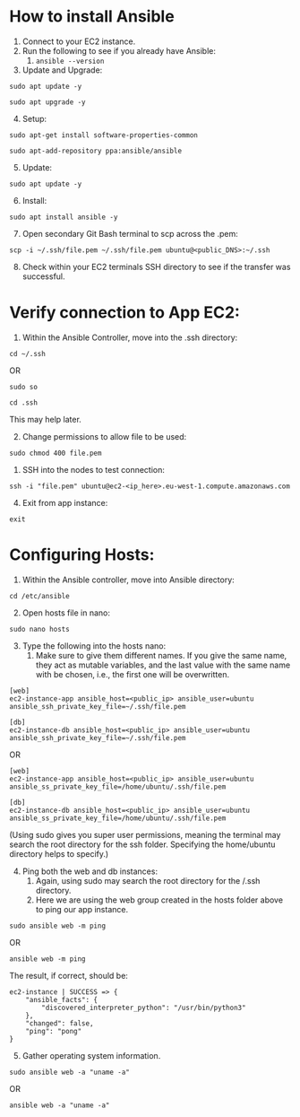 # How to install Ansible

1. Connect to your EC2 instance.
2. Run the following to see if you already have Ansible:
   1. `ansible --version`
3. Update and Upgrade:

```
sudo apt update -y
```
```
sudo apt upgrade -y
```

4. Setup:

```
sudo apt-get install software-properties-common
```
```
sudo apt-add-repository ppa:ansible/ansible
```

5. Update:

```
sudo apt update -y
```

6. Install:

```
sudo apt install ansible -y
```

7. Open secondary Git Bash terminal to scp across the .pem:

```
scp -i ~/.ssh/file.pem ~/.ssh/file.pem ubuntu@<public_DNS>:~/.ssh
```

8. Check within your EC2 terminals SSH directory to see if the transfer was successful.

# Verify connection to App EC2:

1. Within the Ansible Controller, move into the .ssh directory:

```
cd ~/.ssh
```

OR

```
sudo so
```
```
cd .ssh
```
This may help later.


2. Change permissions to allow file to be used:

```
sudo chmod 400 file.pem
```

1. SSH into the nodes to test connection:

```
ssh -i "file.pem" ubuntu@ec2-<ip_here>.eu-west-1.compute.amazonaws.com
```

4. Exit from app instance:

```
exit
```

# Configuring Hosts:

1. Within the Ansible controller, move into Ansible directory:

```
cd /etc/ansible
```

2. Open hosts file in nano:

```
sudo nano hosts
```

3. Type the following into the hosts nano:
   1. Make sure to give them different names. If you give the same name, they act as mutable variables, and the last value with the same name with be chosen, i.e., the first one will be overwritten.

```
[web]
ec2-instance-app ansible_host=<public_ip> ansible_user=ubuntu ansible_ssh_private_key_file=~/.ssh/file.pem

[db]
ec2-instance-db ansible_host=<public_ip> ansible_user=ubuntu ansible_ssh_private_key_file=~/.ssh/file.pem
```

OR

```
[web]
ec2-instance-app ansible_host=<public_ip> ansible_user=ubuntu ansible_ss_private_key_file=/home/ubuntu/.ssh/file.pem

[db]
ec2-instance-db ansible_host=<public_ip> ansible_user=ubuntu ansible_ss_private_key_file=/home/ubuntu/.ssh/file.pem
```

(Using sudo gives you super user permissions, meaning the terminal may search the root directory for the ssh folder. Specifying the home/ubuntu directory helps to specify.)


4. Ping both the web and db instances:
   1. Again, using sudo may search the root directory for the /.ssh directory.
   2. Here we are using the web group created in the hosts folder above to ping our app instance.
   

```
sudo ansible web -m ping 
```

OR

```
ansible web -m ping
```

The result, if correct, should be:

```
ec2-instance | SUCCESS => {
    "ansible_facts": {
        "discovered_interpreter_python": "/usr/bin/python3"
    },
    "changed": false,
    "ping": "pong"
}
```

5. Gather operating system information.

```
sudo ansible web -a "uname -a"
```

OR

```
ansible web -a "uname -a"
```



